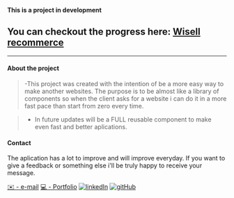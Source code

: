 **This is a project in development**

## You can checkout the progress here: **[Wisell recommerce](https://wisell-ecommerce.netlify.app)**

---

#### About the project

> -This project was created with the intention of be a more easy way to make another websites. The purpose is to be almost like a library of components so when the client asks for a website i can do it in a more fast pace than start from zero every time.

> - In future updates will be a FULL reusable component to make even fast and better aplications.

#### Contact

The aplication has a lot to improve and will improve everyday.
If you want to give a feedback or something else i'll be truly happy to receive your message.

[✉️ - e-mail](elizionetodrive@gmail.com)
[💻 - Portfolio](elizionetoportfolio.netlify.app/)
[![linkedIn](https://img.icons8.com/color/25/000000/linkedin.png)](https://www.linkedin.com/in/elizioneto)
[![gitHub](https://img.icons8.com/ios-glyphs/25/000000/github.png)](https://github.com/elizioNeto22)
